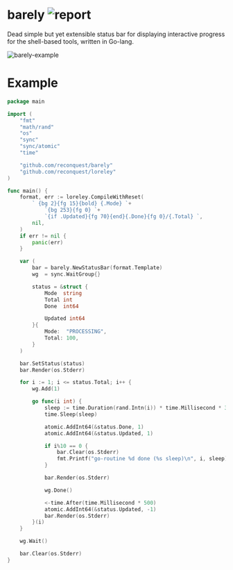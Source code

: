 # barely ![report](https://goreportcard.com/badge/github.com/reconquest/barely)

Dead simple but yet extensible status bar for displaying interactive progress
for the shell-based tools, written in Go-lang.

![barely-example](https://cloud.githubusercontent.com/assets/674812/16452828/4c788a68-3e2c-11e6-8247-19e3db8f71fe.gif)

# Example

```go
package main

import (
	"fmt"
	"math/rand"
	"os"
	"sync"
	"sync/atomic"
	"time"

	"github.com/reconquest/barely"
	"github.com/reconquest/loreley"
)

func main() {
	format, err := loreley.CompileWithReset(
		` {bg 2}{fg 15}{bold} {.Mode} `+
			`{bg 253}{fg 0} `+
			`{if .Updated}{fg 70}{end}{.Done}{fg 0}/{.Total} `,
		nil,
	)
	if err != nil {
		panic(err)
	}

	var (
		bar = barely.NewStatusBar(format.Template)
		wg  = sync.WaitGroup{}

		status = &struct {
			Mode  string
			Total int
			Done  int64

			Updated int64
		}{
			Mode:  "PROCESSING",
			Total: 100,
		}
	)

	bar.SetStatus(status)
	bar.Render(os.Stderr)

	for i := 1; i <= status.Total; i++ {
		wg.Add(1)

		go func(i int) {
			sleep := time.Duration(rand.Intn(i)) * time.Millisecond * 300
			time.Sleep(sleep)

			atomic.AddInt64(&status.Done, 1)
			atomic.AddInt64(&status.Updated, 1)

			if i%10 == 0 {
				bar.Clear(os.Stderr)
				fmt.Printf("go-routine %d done (%s sleep)\n", i, sleep)
			}

			bar.Render(os.Stderr)

			wg.Done()

			<-time.After(time.Millisecond * 500)
			atomic.AddInt64(&status.Updated, -1)
			bar.Render(os.Stderr)
		}(i)
	}

	wg.Wait()

	bar.Clear(os.Stderr)
}
```
